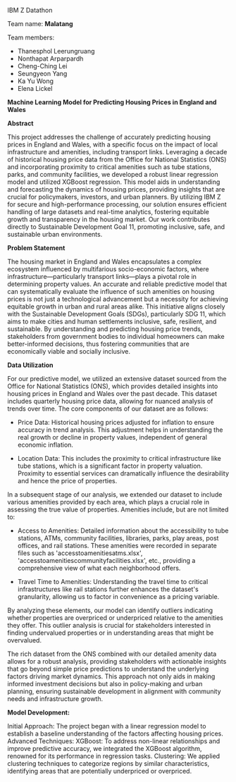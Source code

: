 IBM Z Datathon

Team name: **Malatang**

Team members: 
- Thanesphol Leerungruang
- Nonthapat Arparpardh
- Cheng-Ching Lei
- Seungyeon Yang
- Ka Yu Wong
- Elena Lickel

**Machine Learning Model for Predicting Housing Prices in England and Wales**

**Abstract**

This project addresses the challenge of accurately predicting housing prices in England and Wales, with a specific focus on the impact of local infrastructure and amenities, including transport links. Leveraging a decade of historical housing price data from the Office for National Statistics (ONS) and incorporating proximity to critical amenities such as tube stations, parks, and community facilities, we developed a robust linear regression model and utilized XGBoost regression. This model aids in understanding and forecasting the dynamics of housing prices, providing insights that are crucial for policymakers, investors, and urban planners. By utilizing IBM Z for secure and high-performance processing, our solution ensures efficient handling of large datasets and real-time analytics, fostering equitable growth and transparency in the housing market. Our work contributes directly to Sustainable Development Goal 11, promoting inclusive, safe, and sustainable urban environments. 

**Problem Statement**

The housing market in England and Wales encapsulates a complex ecosystem influenced by multifarious socio-economic factors, where infrastructure—particularly transport links—plays a pivotal role in determining property values. An accurate and reliable predictive model that can systematically evaluate the influence of such amenities on housing prices is not just a technological advancement but a necessity for achieving equitable growth in urban and rural areas alike.
This initiative aligns closely with the Sustainable Development Goals (SDGs), particularly SDG 11, which aims to make cities and human settlements inclusive, safe, resilient, and sustainable. By understanding and predicting housing price trends, stakeholders from government bodies to individual homeowners can make better-informed decisions, thus fostering communities that are economically viable and socially inclusive.

**Data Utilization**

For our predictive model, we utilized an extensive dataset sourced from the Office for National Statistics (ONS), which provides detailed insights into housing prices in England and Wales over the past decade. This dataset includes quarterly housing price data, allowing for nuanced analysis of trends over time. The core components of our dataset are as follows:

- Price Data: Historical housing prices adjusted for inflation to ensure accuracy in trend analysis. This adjustment helps in understanding the real growth or decline in property values, independent of general economic inflation.

- Location Data: This includes the proximity to critical infrastructure like tube stations, which is a significant factor in property valuation. Proximity to essential services can dramatically influence the desirability and hence the price of properties.

In a subsequent stage of our analysis, we extended our dataset to include various amenities provided by each area, which plays a crucial role in assessing the true value of properties. Amenities include, but are not limited to:

- Access to Amenities: Detailed information about the accessibility to tube stations, ATMs, community facilities, libraries, parks, play areas, post offices, and rail stations. These amenities were recorded in separate files such as 'accesstoamenitiesatms.xlsx', 'accesstoamenitiescommunityfacilities.xlsx', etc., providing a comprehensive view of what each neighborhood offers.

- Travel Time to Amenities: Understanding the travel time to critical infrastructures like rail stations further enhances the dataset's granularity, allowing us to factor in convenience as a pricing variable.

By analyzing these elements, our model can identify outliers indicating whether properties are overpriced or underpriced relative to the amenities they offer. This outlier analysis is crucial for stakeholders interested in finding undervalued properties or in understanding areas that might be overvalued.

The rich dataset from the ONS combined with our detailed amenity data allows for a robust analysis, providing stakeholders with actionable insights that go beyond simple price predictions to understand the underlying factors driving market dynamics. This approach not only aids in making informed investment decisions but also in policy-making and urban planning, ensuring sustainable development in alignment with community needs and infrastructure growth.


**Model Development:**

Initial Approach: The project began with a linear regression model to establish a baseline understanding of the factors affecting housing prices.
Advanced Techniques:
XGBoost: To address non-linear relationships and improve predictive accuracy, we integrated the XGBoost algorithm, renowned for its performance in regression tasks.
Clustering: We applied clustering techniques to categorize regions by similar characteristics, identifying areas that are potentially underpriced or overpriced.
